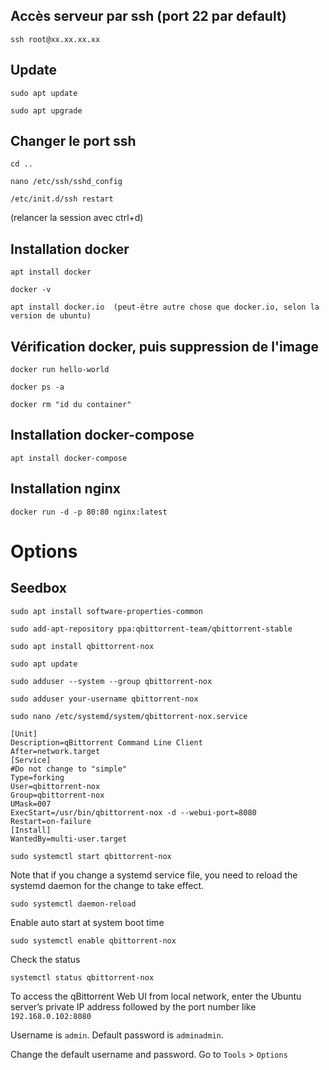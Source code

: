 
## Accès serveur par ssh (port 22 par default)
```
ssh root@xx.xx.xx.xx
```

## Update
```
sudo apt update
```
```
sudo apt upgrade
```

## Changer le port ssh
```
cd ..
```
```
nano /etc/ssh/sshd_config
```
```
/etc/init.d/ssh restart
```
(relancer la session avec ctrl+d)

## Installation docker
```
apt install docker
```
```
docker -v
```
```
apt install docker.io  (peut-être autre chose que docker.io, selon la version de ubuntu)
```

## Vérification docker, puis suppression de l'image
```
docker run hello-world
```
```
docker ps -a
```
```
docker rm "id du container"
```

## Installation docker-compose
```
apt install docker-compose
```

## Installation nginx
```
docker run -d -p 80:80 nginx:latest
```

# Options

## Seedbox
```
sudo apt install software-properties-common
```
```
sudo add-apt-repository ppa:qbittorrent-team/qbittorrent-stable
```
```
sudo apt install qbittorrent-nox
```
```
sudo apt update
```

```
sudo adduser --system --group qbittorrent-nox
```
```
sudo adduser your-username qbittorrent-nox
```
```
sudo nano /etc/systemd/system/qbittorrent-nox.service
```
```
[Unit]
Description=qBittorrent Command Line Client
After=network.target
[Service]
#Do not change to "simple"
Type=forking
User=qbittorrent-nox
Group=qbittorrent-nox
UMask=007
ExecStart=/usr/bin/qbittorrent-nox -d --webui-port=8080
Restart=on-failure
[Install]
WantedBy=multi-user.target
```
```
sudo systemctl start qbittorrent-nox
```

Note that if you change a systemd service file, you need to reload the systemd daemon for the
change to take effect.
```
sudo systemctl daemon-reload
```

Enable auto start at system boot time
```
sudo systemctl enable qbittorrent-nox
```

Check the status
```
systemctl status qbittorrent-nox
```
To access the qBittorrent Web UI from local network, enter the Ubuntu server’s private IP address
followed by the port number like ```192.168.0.102:8080```

Username is ```admin```. Default password is ```adminadmin```.

Change the default username and password. Go to ```Tools``` > ```Options```









